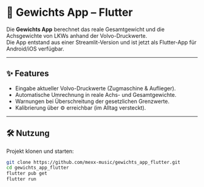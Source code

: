 # 🚛 Gewichts App – Flutter

Die **Gewichts App** berechnet das reale Gesamtgewicht und die Achsgewichte von LKWs anhand der Volvo-Druckwerte.  
Die App entstand aus einer Streamlit-Version und ist jetzt als Flutter-App für Android/iOS verfügbar.

---

## ✨ Features
- Eingabe aktueller Volvo-Druckwerte (Zugmaschine & Auflieger).
- Automatische Umrechnung in reale Achs- und Gesamtgewichte.
- Warnungen bei Überschreitung der gesetzlichen Grenzwerte.
- Kalibrierung über ⚙️ erreichbar (im Alltag versteckt).

---

## 🛠️ Nutzung
Projekt klonen und starten:
```bash
git clone https://github.com/mexx-music/gewichts_app_flutter.git
cd gewichts_app_flutter
flutter pub get
flutter run
